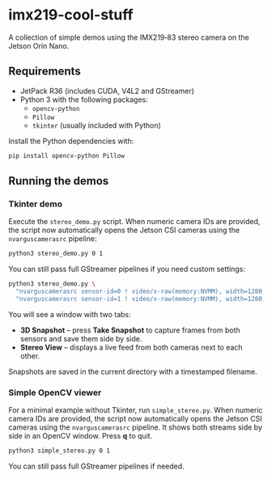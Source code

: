 # imx219-cool-stuff

A collection of simple demos using the IMX219‑83 stereo camera on the Jetson Orin Nano.

## Requirements

* JetPack R36 (includes CUDA, V4L2 and GStreamer)
* Python 3 with the following packages:
  * `opencv-python`
  * `Pillow`
  * `tkinter` (usually included with Python)

Install the Python dependencies with:

```bash
pip install opencv-python Pillow
```

## Running the demos

### Tkinter demo

Execute the `stereo_demo.py` script. When numeric camera IDs are provided, the
script now automatically opens the Jetson CSI cameras using the
`nvarguscamerasrc` pipeline:

```bash
python3 stereo_demo.py 0 1
```

You can still pass full GStreamer pipelines if you need custom settings:

```bash
python3 stereo_demo.py \
  "nvarguscamerasrc sensor-id=0 ! video/x-raw(memory:NVMM), width=1280, height=720, framerate=30/1 ! nvvidconv ! video/x-raw, format=BGRx ! videoconvert ! appsink" \
  "nvarguscamerasrc sensor-id=1 ! video/x-raw(memory:NVMM), width=1280, height=720, framerate=30/1 ! nvvidconv ! video/x-raw, format=BGRx ! videoconvert ! appsink"
```

You will see a window with two tabs:

* **3D Snapshot** – press **Take Snapshot** to capture frames from both sensors and save them side by side.
* **Stereo View** – displays a live feed from both cameras next to each other.

Snapshots are saved in the current directory with a timestamped filename.

### Simple OpenCV viewer

For a minimal example without Tkinter, run `simple_stereo.py`. When numeric
camera IDs are provided, the script now automatically opens the Jetson CSI
cameras using the `nvarguscamerasrc` pipeline. It shows both streams side by
side in an OpenCV window. Press **q** to quit.

```bash
python3 simple_stereo.py 0 1
```

You can still pass full GStreamer pipelines if needed.
